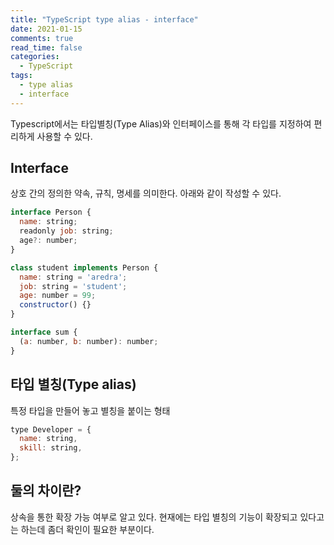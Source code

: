 ```yaml
---
title: "TypeScript type alias - interface"
date: 2021-01-15
comments: true
read_time: false
categories:
  - TypeScript
tags:
  - type alias
  - interface
---
```


Typescript에서는 타입별칭(Type Alias)와 인터페이스를 통해 각 타입를 지정하여 편리하게 사용할 수 있다.

## Interface

상호 간의 정의한 약속, 규칙, 명세를 의미한다. 아래와 같이 작성할 수 있다.

```js
interface Person {
  name: string;
  readonly job: string;
  age?: number;
}

class student implements Person {
  name: string = 'aredra';
  job: string = 'student';
  age: number = 99;
  constructor() {}
}

interface sum {
  (a: number, b: number): number;
}
```

## 타입 별칭(Type alias)

특정 타입을 만들어 놓고 별칭을 붙이는 형태

```js
type Developer = {
  name: string,
  skill: string,
};
```

## 둘의 차이란?

상속을 통한 확장 가능 여부로 알고 있다. 현재에는 타입 별칭의 기능이 확장되고 있다고는 하는데 좀더 확인이 필요한 부분이다.
